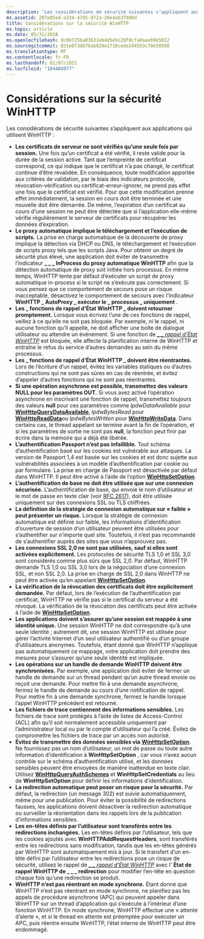 ```yaml
---
description: 'Les considérations de sécurité suivantes s’appliquent aux applications qui utilisent WinHTTP : les certificats de serveur ne sont vérifiés qu’une seule fois par session.'
ms.assetid: 287e85ed-a324-4785-872a-26e4ab37986d
title: Considérations sur la sécurité WinHTTP
ms.topic: article
ms.date: 05/31/2018
ms.openlocfilehash: dc06725ba03631eb4d5e5c29f8cfa0aae69b5022
ms.sourcegitcommit: 831e8f3db78ab820e1710cede244553c70e50500
ms.translationtype: MT
ms.contentlocale: fr-FR
ms.lasthandoff: 01/07/2021
ms.locfileid: "104484977"
---
```

# <a name="winhttp-security-considerations"></a>Considérations sur la sécurité WinHTTP

Les considérations de sécurité suivantes s’appliquent aux applications qui utilisent WinHTTP :

-   **Les certificats de serveur ne sont vérifiés qu’une seule fois par session.** Une fois qu’un certificat a été vérifié, il reste valide pour la durée de la session active. Tant que l’empreinte de certificat correspond, ce qui indique que le certificat n’a pas changé, le certificat continue d’être revalidée. En conséquence, toute modification apportée aux critères de validation, par le biais des indicateurs protocole, révocation-vérification ou certificat-erreur-ignorer, ne prend pas effet une fois que le certificat est vérifié. Pour que cette modification prenne effet immédiatement, la session en cours doit être terminée et une nouvelle doit être démarrée. De même, l’expiration d’un certificat au cours d’une session ne peut être détectée que si l’application elle-même vérifie régulièrement le serveur de certificats pour récupérer les données d’expiration.
-   **Le proxy automatique implique le téléchargement et l’exécution de scripts.** La prise en charge automatique de la découverte de proxy implique la détection via DHCP ou DNS, le téléchargement et l’exécution de scripts proxy tels que les scripts Java. Pour obtenir un degré de sécurité plus élevé, une application doit éviter de transmettre l’indicateur **\_ \_ \_ InProcess du proxy automatique WinHTTP** afin que la détection automatique de proxy soit initiée hors processus. En même temps, WinHTTP tente par défaut d’exécuter un script de proxy automatique in-process si le script ne s’exécute pas correctement. Si vous pensez que ce comportement de secours pose un risque inacceptable, désactivez le comportement de secours avec l’indicateur **WinHTTP \_ AutoProxy \_ exécuter le \_ processus \_ uniquement** .
-   **Les \_ fonctions de rappel d’État WinHTTP \_ doivent retourner promptement.** Lorsque vous écrivez l’une de ces fonctions de rappel, veillez à ce qu’elle ne soit pas bloquée. Par exemple, ni le rappel, ni aucune fonction qu’il appelle, ne doit afficher une boîte de dialogue utilisateur ou attendre un événement. Si une fonction de [*\_ \_ rappel d’État WinHTTP*](/windows/win32/api/winhttp/nc-winhttp-winhttp_status_callback) est bloquée, elle affecte la planification interne de WinHTTP et entraîne le refus du service d’autres demandes au sein du même processus.
-   **Les \_ fonctions de rappel d’État WinHTTP \_ doivent être réentrantes.** Lors de l’écriture d’un rappel, évitez les variables statiques ou d’autres constructions qui ne sont pas sûres en cas de réentrée, et évitez d’appeler d’autres fonctions qui ne sont pas réentrantes.
-   **Si une opération asynchrone est possible, transmettez des valeurs NULL pour les paramètres OUT.** Si vous avez activé l’opération asynchrone en inscrivant une fonction de rappel, transmettez toujours des valeurs **null** pour ces paramètres comme *lpdwDataAvailable* pour [**WinHttpQueryDataAvailable**](/windows/desktop/api/Winhttp/nf-winhttp-winhttpquerydataavailable), *lpdwBytesRead* pour [**WinHttpReadData**](/windows/desktop/api/Winhttp/nf-winhttp-winhttpreaddata)ou *lpdwBytesWritten* pour [**WinHttpWriteData**](/windows/desktop/api/Winhttp/nf-winhttp-winhttpwritedata). Dans certains cas, le thread appelant se termine avant la fin de l’opération, et si les paramètres de sortie ne sont pas **null**, la fonction peut finir par écrire dans la mémoire qui a déjà été libérée.
-   **L’authentification Passport n’est pas infaillible.** Tout schéma d’authentification basé sur les cookies est vulnérable aux attaques. La version de Passport 1,4 est basée sur les cookies et est donc sujette aux vulnérabilités associées à un modèle d’authentification par cookie ou par formulaire. La prise en charge de Passport est désactivée par défaut dans WinHTTP. Il peut être activé à l’aide de l’option [**WinHttpSetOption**](/windows/desktop/api/Winhttp/nf-winhttp-winhttpsetoption).
-   **L’authentification de base ne doit être utilisée que sur une connexion sécurisée.** L’authentification de base, qui envoie le nom d’utilisateur et le mot de passe en texte clair (voir [RFC 2617](https://www.ietf.org/rfc/rfc2617.txt)), doit être utilisée uniquement sur des connexions SSL ou TLS chiffrées.
-   **La définition de la stratégie de connexion automatique sur « faible » peut présenter un risque.** Lorsque la stratégie de connexion automatique est définie sur faible, les informations d’identification d’ouverture de session d’un utilisateur peuvent être utilisées pour s’authentifier sur n’importe quel site. Toutefois, il n’est pas recommandé de s’authentifier auprès des sites que vous n’approuvez pas.
-   **Les connexions SSL 2,0 ne sont pas utilisées, sauf si elles sont activées explicitement.** Les protocoles de sécurité TLS 1,0 et SSL 3,0 sont considérés comme plus sûrs que SSL 2,0. Par défaut, WinHTTP demande TLS 1,0 ou SSL 3,0 lors de la négociation d’une connexion SSL, et non SSL 2,0. La prise en charge de SSL 2,0 dans WinHTTP ne peut être activée qu’en appelant [**WinHttpSetOption**](/windows/desktop/api/Winhttp/nf-winhttp-winhttpsetoption).
-   **La vérification de la révocation des certificats doit être explicitement demandée.** Par défaut, lors de l’exécution de l’authentification par certificat, WinHTTP ne vérifie pas si le certificat du serveur a été révoqué. La vérification de la révocation des certificats peut être activée à l’aide de [**WinHttpSetOption**](/windows/desktop/api/Winhttp/nf-winhttp-winhttpsetoption).
-   **Les applications doivent s’assurer qu’une session est mappée à une identité unique.** Une session WinHTTP ne doit correspondre qu’à une seule identité ; autrement dit, une session WinHTTP est utilisée pour gérer l’activité Internet d’un seul utilisateur authentifié ou d’un groupe d’utilisateurs anonymes. Toutefois, étant donné que WinHTTP n’applique pas automatiquement ce mappage, votre application doit prendre des mesures pour s’assurer qu’une seule identité est impliquée.
-   **Les opérations sur un handle de demande WinHTTP doivent être synchronisées.** Par exemple, une application doit éviter de fermer un handle de demande sur un thread pendant qu’un autre thread envoie ou reçoit une demande. Pour mettre fin à une demande asynchrone, fermez le handle de demande au cours d’une notification de rappel. Pour mettre fin à une demande synchrone, fermez le handle lorsque l’appel WinHTTP précédent est retourné.
-   **Les fichiers de trace contiennent des informations sensibles.** Les fichiers de trace sont protégés à l’aide de listes de Access-Control (ACL) afin qu’il soit normalement accessible uniquement par l’administrateur local ou par le compte d’utilisateur qui l’a créé. Évitez de compromettre les fichiers de trace par un accès non autorisé.
-   **Évitez de transmettre des données sensibles via** [**WinHttpSetOption**](/windows/desktop/api/Winhttp/nf-winhttp-winhttpsetoption). Ne fournissez pas un nom d’utilisateur, un mot de passe ou toute autre information d’identification à **WinHttpSetOption** , car vous n’avez aucun contrôle sur le schéma d’authentification utilisé, et les données sensibles peuvent être envoyées de manière inattendue en texte clair. Utilisez [**WinHttpQueryAuthSchemes**](/windows/desktop/api/Winhttp/nf-winhttp-winhttpqueryauthschemes) et **WinHttpSetCredentials** au lieu de **WinHttpSetOption** pour définir les informations d’identification.
-   **La redirection automatique peut poser un risque pour la sécurité.** Par défaut, la redirection (un message 302) est suivie automatiquement, même pour une publication. Pour éviter la possibilité de redirections fausses, les applications doivent désactiver la redirection automatique ou surveiller la réorientation dans les rappels lors de la publication d’informations sensibles.
-   **Les en-têtes définis par l’utilisateur sont transférés entre les redirections inchangées.** Les en-têtes définis par l’utilisateur, tels que les cookies ajoutés avec **WinHTTPAddRequestHeaders**, sont transférés entre les redirections sans modification, tandis que les en-têtes générés par WinHTTP sont automatiquement mis à jour. Si le transfert d’un en-tête défini par l’utilisateur entre les redirections pose un risque de sécurité, utilisez le rappel de [*\_ \_ rappel d’État WinHTTP*](/windows/win32/api/winhttp/nc-winhttp-winhttp_status_callback) avec l' **État de rappel WinHTTP de \_ \_ \_ redirection** pour modifier l’en-tête en question chaque fois qu’une redirection se produit.
-   **WinHTTP n’est pas réentrant en mode synchrone.** Étant donné que WinHTTP n’est pas réentrant en mode synchrone, ne planifiez pas les appels de procédure asynchrone (APC) qui peuvent appeler dans WinHTTP sur un thread d’application qui s’exécute à l’intérieur d’une fonction WinHTTP. En mode synchrone, WinHTTP effectue une « attente d’alerte », et si le thread en attente est préemptée pour exécuter un APC, puis réentre ensuite WinHTTP, l’état interne de WinHTTP peut être endommagé.

 

 
